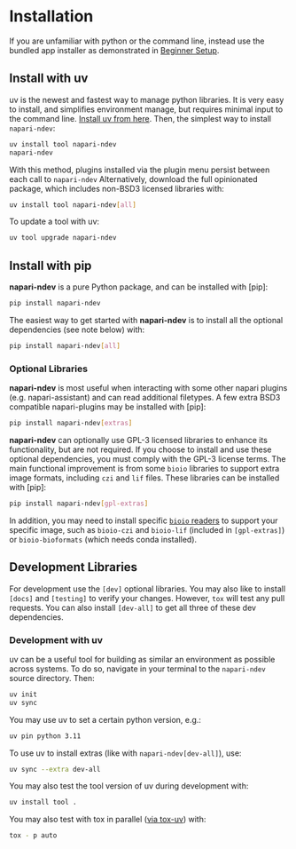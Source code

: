 # Installation

If you are unfamiliar with python or the command line, instead use the bundled app installer as demonstrated in [Beginner Setup](beginner_setup.md).

## Install with uv

uv is the newest and fastest way to manage python libraries. It is very easy to install, and simplifies environment manage, but requires minimal input to the command line.  [Install uv from here](https://docs.astral.sh/uv/getting-started/installation/#__tabbed_1_1).  Then, the simplest way to install `napari-ndev`:

```bash
uv install tool napari-ndev
napari-ndev
```

With this method, plugins installed via the plugin menu persist between each call to `napari-ndev`
Alternatively, download the full opinionated package, which includes non-BSD3 licensed libraries with:

```bash
uv install tool napari-ndev[all]
```

To update a tool with uv:

```bash
uv tool upgrade napari-ndev
```

## Install with pip

**napari-ndev** is a pure Python package, and can be installed with [pip]:

```bash
pip install napari-ndev
```

The easiest way to get started with **napari-ndev** is to install all the optional dependencies (see note below) with:

```bash
pip install napari-ndev[all]
```

### Optional Libraries

**napari-ndev** is most useful when interacting with some other napari plugins (e.g. napari-assistant) and can read additional filetypes. A few extra BSD3 compatible napari-plugins may be installed with [pip]:

```bash
pip install napari-ndev[extras]
```

**napari-ndev** can optionally use GPL-3 licensed libraries to enhance its functionality, but are not required. If you choose to install and use these optional dependencies, you must comply with the GPL-3 license terms. The main functional improvement is from some `bioio` libraries to support extra image formats, including `czi` and `lif` files. These libraries can be installed with [pip]:

```bash
pip install napari-ndev[gpl-extras]
```

In addition, you may need to install specific [`bioio` readers](https://github.com/bioio-devs/bioio) to support your specific image, such as `bioio-czi` and `bioio-lif` (included in `[gpl-extras]`) or `bioio-bioformats` (which needs conda installed).


## Development Libraries

For development use the `[dev]` optional libraries. You may also like to install `[docs]` and `[testing]` to verify your changes. However, `tox` will test any pull requests. You can also install `[dev-all]` to get all three of these dev dependencies.

### Development with uv

uv can be a useful tool for building as similar an environment as possible across systems. To do so, navigate in your terminal to the `napari-ndev` source directory. Then:

```bash
uv init
uv sync
```

You may use uv to set a certain python version, e.g.:

```bash
uv pin python 3.11
```

To use uv to install extras (like with `napari-ndev[dev-all]`), use:

```bash
uv sync --extra dev-all
```

You may also test the tool version of uv during development with:

```bash
uv install tool .
```

You may also test with tox in parallel ([via tox-uv](https://github.com/tox-dev/tox-uv)) with:

```bash
tox - p auto
```
